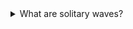 
<details>
  <summary>
    What are solitary waves?
  </summary>
  <p>
    Solitary waves are a special class of water waves. For the purposes of this project, they are best defined by a single elevation in the water surface. A soliton will typically span the entire width of a canal. Such a wave is most likely to be seen on its own, upstream of any boat because solitons move faster than the boat that created them and can travel very long distance without changing shape.
  </p>
</details>
